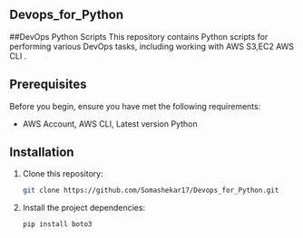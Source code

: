 ## Devops_for_Python

##DevOps Python Scripts
This repository contains Python scripts for performing various DevOps tasks, including working with AWS S3,EC2 AWS CLI .

## Prerequisites

Before you begin, ensure you have met the following requirements:

- AWS Account, AWS CLI, Latest version Python

## Installation

1. Clone this repository:

   ```bash
   git clone https://github.com/Somashekar17/Devops_for_Python.git

2. Install the project dependencies:
   ```bash
   pip install boto3


